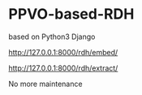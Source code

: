# PPVO-based-RDH

based on Python3 Django

http://127.0.0.1:8000/rdh/embed/

http://127.0.0.1:8000/rdh/extract/

No more maintenance

